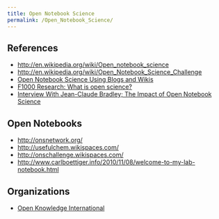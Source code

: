 ```yaml
---
title: Open Notebook Science
permalink: /Open_Notebook_Science/
---
```


References
----------

-   <http://en.wikipedia.org/wiki/Open_notebook_science>
-   <http://en.wikipedia.org/wiki/Open_Notebook_Science_Challenge>
-   [Open Notebook Science Using Blogs and Wikis](http://precedings.nature.com/documents/39/version/1)
-   [F1000 Research: What is open science?](http://blog.f1000research.com/2014/11/11/what-is-open-science/)
-   [Interview With Jean-Claude Bradley; The Impact of Open Notebook Science](http://www.infotoday.com/IT/sep10/poynder.shtml)

Open Notebooks
--------------

-   <http://onsnetwork.org/>
-   <http://usefulchem.wikispaces.com/>
-   <http://onschallenge.wikispaces.com/>
-   <http://www.carlboettiger.info/2010/11/08/welcome-to-my-lab-notebook.html>

Organizations
-------------

-   [Open Knowledge International](https://okfn.org/)
